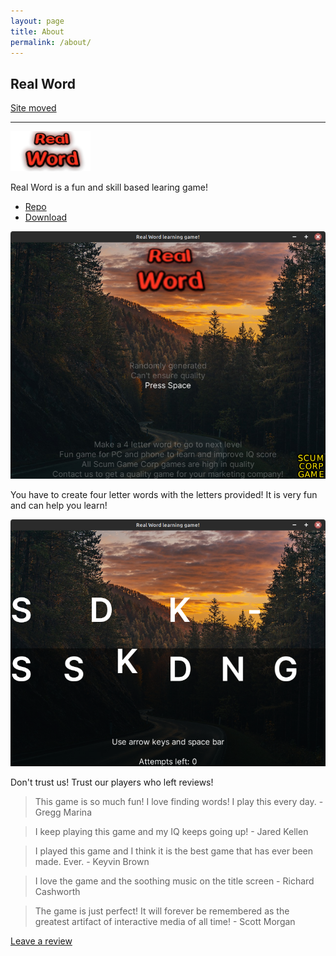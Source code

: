 ```yaml
---
layout: page
title: About
permalink: /about/
---
```


## Real Word

[Site moved](https://raythenoob.github.io/website/real-word)

---

![enter image description here](https://raw.githubusercontent.com/RayTheNoob/real-word/main/assets/title.png)

Real Word is a fun and skill based learing game!

- [Repo](https://github.com/RayTheNoob/real-word)
- [Download](https://raythenoob.github.io/real-word/downloads)

![Real Word](https://raw.githubusercontent.com/RayTheNoob/real-word/main/assets/Screenshot1.png)

You have to create four letter words with the letters provided!
It is very fun and can help you learn!

![Real Word](https://raw.githubusercontent.com/RayTheNoob/real-word/main/assets/Screenshot2.png)

Don't trust us! Trust our players who left reviews!

   

> This game is so much fun! I love finding words! I play this every day. - Gregg Marina

> I keep playing this game and my IQ keeps going up! - Jared Kellen

> I played this game and I think it is the best game that has ever been made. Ever. - Keyvin Brown

> I love the game and the soothing music on the title screen - Richard Cashworth

> The game is just perfect! It will forever be remembered as the greatest artifact of interactive media of all time! - Scott Morgan

[Leave a review](https://raythenoob.github.io/real-word/about/)
